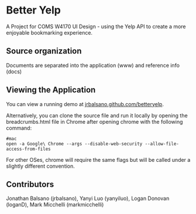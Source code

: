 # Better Yelp #

A Project for COMS W4170 UI Design - using the Yelp API to create a more
enjoyable bookmarking experience.

## Source organization ##

Documents are separated into the application (www) and reference info (docs)

## Viewing the Application ##

You can view a running demo at
[jrbalsano.github.com/betteryelp](http://jrbalsano.github.com/betteryelp).

Alternatively, you can clone the source file and run it locally by opening the 
breadcrumbs.html file in Chrome after opening chrome with the following 
command:

```
#mac
open -a Google\ Chrome --args --disable-web-security --allow-file-access-from-files
```

For other OSes, chrome will require the same flags but will be called under a
slightly different convention.

## Contributors ##

Jonathan Balsano (jrbalsano), Yanyi Luo (yanyiluo), Logan Donovan
(loganD), Mark Micchelli (markmicchelli)
